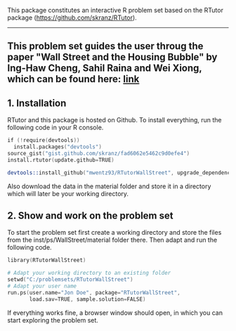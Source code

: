 This package constitutes an interactive R problem set based on the RTutor package (https://github.com/skranz/RTutor). 

---
This problem set guides the user throug the paper "Wall Street and the Housing Bubble" by Ing-Haw Cheng, Sahil Raina and Wei Xiong, which can be found here: [link](https://www.aeaweb.org/articles?id=10.1257/aer.104.9.2797)
---

## 1. Installation

RTutor and this package is hosted on Github. To install everything, run the following code in your R console.
```s
if (!require(devtools))
  install.packages("devtools")
source_gist("gist.github.com/skranz/fad6062e5462c9d0efe4")
install.rtutor(update.github=TRUE)

devtools::install_github("mwentz93/RTutorWallStreet", upgrade_dependencies=FALSE)
```

Also download the data in the material folder and store it in a directory which will later be your working directory.

## 2. Show and work on the problem set
To start the problem set first create a working directory and store the files from the inst/ps/WallStreet/material folder there. Then adapt and run the following code.
```s
library(RTutorWallStreet)

# Adapt your working directory to an existing folder
setwd("C:/problemsets/RTutorWallStreet")
# Adapt your user name
run.ps(user.name="Jon Doe", package="RTutorWallStreet",
       load.sav=TRUE, sample.solution=FALSE)
```
If everything works fine, a browser window should open, in which you can start exploring the problem set.
